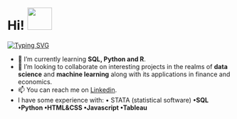 # Hi! <img src="https://media0.giphy.com/media/w1OBpBd7kJqHrJnJ13/giphy.gif?cid=ecf05e47gs0y9jp64dcs2f2ti9tf7845t8zm62ic0myotppe&rid=giphy.gif&ct=s" width="55" height="50" />

[![Typing SVG](https://readme-typing-svg.demolab.com?font=Fira+Code&size=24&pause=1000&color=2370F7&background=EBFFA0F6&center=true&vCenter=true&width=435&lines=I'm+V-Mayya+%F0%9F%91%A9;Economics+Student+%F0%9F%93%9A;Interested+in+Econometrics%2C;Data+Science%2C+;Machine+Learning+%26+AI+%F0%9F%91%A9%E2%80%8D%F0%9F%92%BB!++)](https://git.io/typing-svg)

- 🌱 I’m currently learning **SQL, Python and R**.
- 💞️ I’m looking to collaborate on interesting projects in the realms of **data science** and **machine learning** along with its applications in finance and economics.
- 📫 You can reach me on [Linkedin](www.linkedin.com/in/vaibhavi-c-mayya). 
- I have some experience with: • STATA (statistical software) **•SQL •Python •HTML&CSS •Javascript •Tableau**
<!---
V-Mayya/V-Mayya is a ✨ special ✨ repository because its `README.md` (this file) appears on your GitHub profile.
You can click the Preview link to take a look at your changes.
--->
